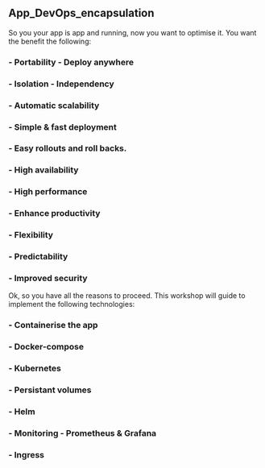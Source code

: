 ## App_DevOps_encapsulation

So you your app is app and running, now you want to optimise it. You want the benefit the following:

### - Portability - Deploy anywhere
### - Isolation - Independency
### - Automatic scalability 
### - Simple & fast deployment
### - Easy rollouts and roll backs.
### - High availability
### - High performance
### - Enhance productivity
### - Flexibility
### - Predictability
### - Improved security

Ok, so you have all the reasons to proceed.
This workshop will guide to implement the following technologies:

### - Containerise the app
### - Docker-compose
### - Kubernetes
### - Persistant volumes
### - Helm
### - Monitoring - Prometheus & Grafana 
### - Ingress

